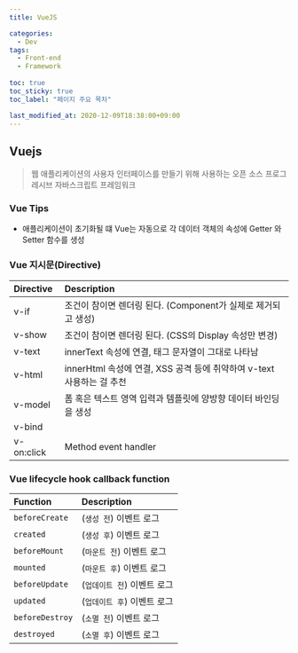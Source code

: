 ```yaml
---
title: VueJS

categories:
  - Dev
tags:
  - Front-end
  - Framework
  
toc: true
toc_sticky: true
toc_label: "페이지 주요 목차"

last_modified_at: 2020-12-09T18:38:00+09:00
---
```


## Vuejs ##

> 웹 애플리케이션의 사용자 인터페이스를 만들기 위해 사용하는 오픈 소스 프로그레시브 자바스크립트 프레임워크

### Vue Tips ###

- 애플리케이션이 초기화될 떄 Vue는 자동으로 각 데이터 객체의 속성에 Getter 와 Setter 함수를 생성

### Vue 지시문(Directive) ###

| Directive  | Description |
| :--------- | :---------- |
| v-if       | 조건이 참이면 렌더링 된다. (Component가 실제로 제거되고 생성) |
| v-show     | 조건이 참이면 렌더링 된다. (CSS의 Display 속성만 변경) |
| v-text     | innerText 속성에 연결, 태그 문자열이 그대로 나타남 |
| v-html     | innerHtml 속성에 연결, XSS 공격 등에 취약하여 v-text 사용하는 걸 추천 |
| v-model    | 폼 혹은 텍스트 영역 입력과 템플릿에 양방향 데이터 바인딩을 생성 |
| v-bind     | |
| v-on:click | Method event handler |

### Vue lifecycle hook callback function ###

| Function        | Description |
| :-------------- | :---------- |
| `beforeCreate`  | (`생성 전`) 이벤트 로그 |
| `created`       | (`생성 후`) 이벤트 로그 |
| `beforeMount`   | (`마운트 전`) 이벤트 로그 |
| `mounted`       | (`마운트 후`) 이벤트 로그 |
| `beforeUpdate`  | (`업데이트 전`) 이벤트 로그 |
| `updated`       | (`업데이트 후`) 이벤트 로그|
| `beforeDestroy` | (`소멸 전`) 이벤트 로그 |
| `destroyed`     | (`소멸 후`) 이벤트 로그 |
